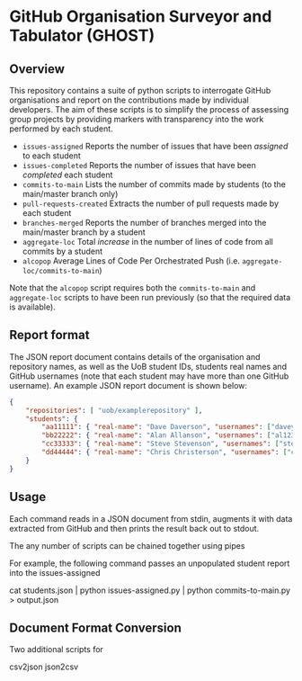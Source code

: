 # GitHub Organisation Surveyor and Tabulator (GHOST)

## Overview

This repository contains a suite of python scripts to interrogate GitHub organisations
and report on the contributions made by individual developers. The aim of these scripts
is to simplify the process of assessing group projects by providing markers with transparency
into the work performed by each student.

- `issues-assigned` Reports the number of issues that have been _assigned_ to each student
- `issues-completed` Reports the number of issues that have been _completed_ each student
- `commits-to-main` Lists the number of commits made by students (to the main/master branch only)
- `pull-requests-created` Extracts the number of pull requests made by each student
- `branches-merged` Reports the number of branches merged into the main/master branch by a student
- `aggregate-loc` Total _increase_ in the number of lines of code from all commits by a student
- `alcopop` Average Lines of Code Per Orchestrated Push (i.e. `aggregate-loc/commits-to-main`)

Note that the `alcopop` script requires both the `commits-to-main` and `aggregate-loc` scripts
to have been run previously (so that the required data is available).

## Report format

The JSON report document contains details of the organisation and repository names,
as well as the UoB student IDs, students real names and GitHub usernames (note that each
student may have more than one GitHub username). An example JSON report document is shown below:

```JSON
{
    "repositories": [ "uob/examplerepository" ],
    "students": {
        "aa11111": { "real-name": "Dave Daverson", "usernames": ["davey"] },
        "bb22222": { "real-name": "Alan Allanson", "usernames": ["al123"] },
        "cc33333": { "real-name": "Steve Stevenson", "usernames": ["stevie"] },
        "dd44444": { "real-name": "Chris Christerson", "usernames": ["chrissy"] }
    }
}
```

## Usage

Each command reads in a JSON document from stdin, augments it with data extracted from GitHub and
then prints the result back out to stdout.

The any number of scripts can be chained together using pipes

For example, the following command passes an unpopulated student report into the issues-assigned

cat students.json | python issues-assigned.py | python commits-to-main.py  > output.json


## Document Format Conversion

Two additional scripts for

csv2json
json2csv
